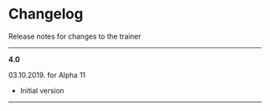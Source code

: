 # Changelog
Release notes for changes to the trainer

---

**4.0**

03.10.2019. for Alpha 11
- Initial version

---